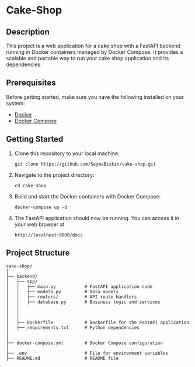 # Cake-Shop

## Description
This project is a web application for a cake shop with a FastAPI backend running in Docker containers managed by Docker Compose. It provides a scalable and portable way to run your cake shop application and its dependencies.

## Prerequisites
Before getting started, make sure you have the following installed on your system:
- [Docker](https://docs.docker.com/get-docker/)
- [Docker Compose](https://docs.docker.com/compose/install/)

## Getting Started
1. Clone this repository to your local machine:
   ```shell
   git clone https://github.com/SeymaBiskin/cake-shop.git
2. Navigate to the project directory:
   ```shell
   cd cake-shop
3. Build and start the Docker containers with Docker Compose:
   ```shell
   docker-compose up -d
4. The FastAPI application should now be running. You can access it in your web browser at
   ```shell
   http://localhost:8000/docs

## Project Structure
```plaintext
cake-shop/
│
├── backend/
│   ├── app/
│   │   ├── main.py           # FastAPI application code
│   │   ├── models.py         # Data models
│   │   ├── routers/          # API route handlers
│   │   ├── database.py       # Business logic and services
│   │   
│   │   
│   │
│   ├── Dockerfile            # Dockerfile for the FastAPI application
│   ├── requirements.txt      # Python dependencies
│   
│
├── docker-compose.yml        # Docker Compose configuration
│
├── .env                      # File for environment variables
├── README.md                 # README file


